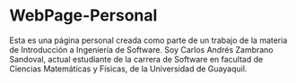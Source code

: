 # WebPage-Personal
Esta es una página personal creada como parte de un trabajo de la materia de Introducción a Ingeniería de Software. Soy Carlos Andrés Zambrano Sandoval, actual estudiante de la carrera de Software en facultad de Ciencias Matemáticas y Físicas, de la Universidad de Guayaquil.
